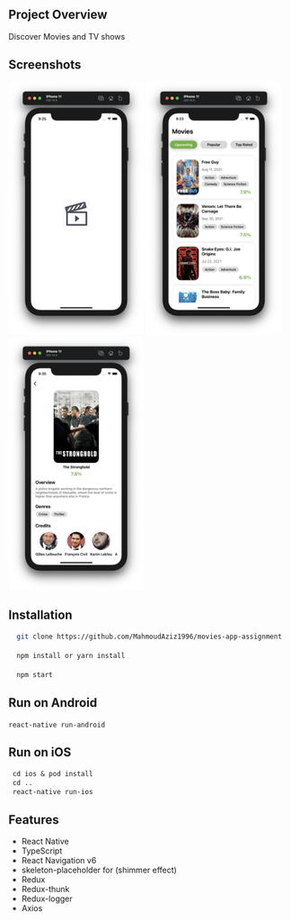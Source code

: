 ## Project Overview

Discover Movies and TV shows

## Screenshots

<kbd><img src="src/screenshots/1.png" wihth="350" height="450"></kbd>
<kbd><img src="src/screenshots/3.png" wihth="350" height="450"></kbd>
<kbd><img src="src/screenshots/5.png" wihth="350" height="450"></kbd>

## Installation

```sh
  git clone https://github.com/MahmoudAziz1996/movies-app-assignment

  npm install or yarn install

  npm start
```

## Run on Android

```
react-native run-android
```

## Run on iOS

```
 cd ios & pod install
 cd ..
 react-native run-ios
```

## Features

- React Native
- TypeScript
- React Navigation v6
- skeleton-placeholder for (shimmer effect)
- Redux
- Redux-thunk
- Redux-logger
- Axios
